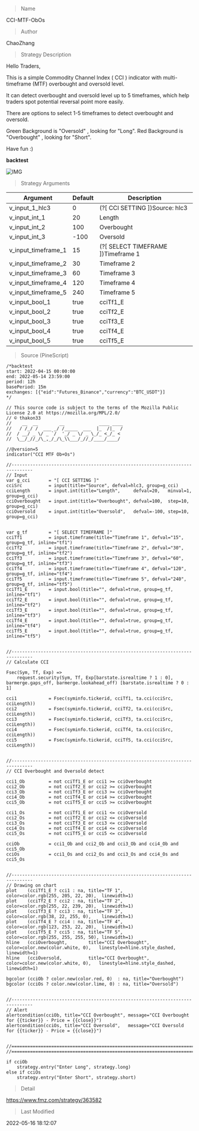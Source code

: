 
> Name

CCI-MTF-ObOs

> Author

ChaoZhang

> Strategy Description

Hello Traders,

This is a simple Commodity Channel Index ( CCI ) indicator with multi-timeframe (MTF) overbought and oversold level.

It can detect overbought and oversold level up to 5 timeframes, which help traders spot potential reversal point more easily.

There are options to select 1-5 timeframes to detect overbought and oversold.

Green Background is "Oversold" , looking for "Long".
Red Background is "Overbought" , looking for "Short".

Have fun :)

**backtest**

 ![IMG](https://www.fmz.com/upload/asset/180aa95f110b949ccae.jpg) 

> Strategy Arguments



|Argument|Default|Description|
|----|----|----|
|v_input_1_hlc3|0|(?[ CCI SETTING ])Source: hlc3|high|low|open|hl2|close|hlcc4|ohlc4|
|v_input_int_1|20|Length|
|v_input_int_2|100|Overbought|
|v_input_int_3|-100|Oversold|
|v_input_timeframe_1|15|(?[ SELECT TIMEFRAME ])Timeframe 1|
|v_input_timeframe_2|30|Timeframe 2|
|v_input_timeframe_3|60|Timeframe 3|
|v_input_timeframe_4|120|Timeframe 4|
|v_input_timeframe_5|240|Timeframe 5|
|v_input_bool_1|true|cciTf1_E|
|v_input_bool_2|true|cciTf2_E|
|v_input_bool_3|true|cciTf3_E|
|v_input_bool_4|true|cciTf4_E|
|v_input_bool_5|true|cciTf5_E|


> Source (PineScript)

``` pinescript
/*backtest
start: 2022-04-15 00:00:00
end: 2022-05-14 23:59:00
period: 12h
basePeriod: 15m
exchanges: [{"eid":"Futures_Binance","currency":"BTC_USDT"}]
*/

// This source code is subject to the terms of the Mozilla Public License 2.0 at https://mozilla.org/MPL/2.0/
// © thakon33
//    __  __        __             ____ ____
//   / /_/ /  ___ _/ /_____  ___  |_  /|_  /
//  / __/ _ \/ _ `/  '_/ _ \/ _ \_/_ <_/_ < 
//  \__/_//_/\_,_/_/\_\\___/_//_/____/____/ 

//@version=5
indicator("CCI MTF Ob+Os")

//------------------------------------------------------------------------------
// Input
var g_cci       = "[ CCI SETTING ]"
cciSrc          = input(title="Source", defval=hlc3, group=g_cci)
cciLength       = input.int(title="Length",     defval=20,   minval=1, group=g_cci)
cciOverbought   = input.int(title="Overbought", defval=100,  step=10,  group=g_cci)
cciOversold     = input.int(title="Oversold",   defval=-100, step=10,  group=g_cci)


var g_tf        = "[ SELECT TIMEFRAME ]"
cciTf1          = input.timeframe(title="Timeframe 1", defval="15",  group=g_tf, inline="tf1")
cciTf2          = input.timeframe(title="Timeframe 2", defval="30",  group=g_tf, inline="tf2")
cciTf3          = input.timeframe(title="Timeframe 3", defval="60",  group=g_tf, inline="tf3")
cciTf4          = input.timeframe(title="Timeframe 4", defval="120", group=g_tf, inline="tf4")
cciTf5          = input.timeframe(title="Timeframe 5", defval="240", group=g_tf, inline="tf5")
cciTf1_E        = input.bool(title="", defval=true, group=g_tf, inline="tf1")
cciTf2_E        = input.bool(title="", defval=true, group=g_tf, inline="tf2")
cciTf3_E        = input.bool(title="", defval=true, group=g_tf, inline="tf3")
cciTf4_E        = input.bool(title="", defval=true, group=g_tf, inline="tf4")
cciTf5_E        = input.bool(title="", defval=true, group=g_tf, inline="tf5")


//------------------------------------------------------------------------------
// Calculate CCI

Fsec(Sym, Tf, Exp) =>
    request.security(Sym, Tf, Exp[barstate.isrealtime ? 1 : 0], barmerge.gaps_off, barmerge.lookahead_off) [barstate.isrealtime ? 0 : 1]

cci1            = Fsec(syminfo.tickerid, cciTf1, ta.cci(cciSrc, cciLength))
cci2            = Fsec(syminfo.tickerid, cciTf2, ta.cci(cciSrc, cciLength))
cci3            = Fsec(syminfo.tickerid, cciTf3, ta.cci(cciSrc, cciLength))
cci4            = Fsec(syminfo.tickerid, cciTf4, ta.cci(cciSrc, cciLength))
cci5            = Fsec(syminfo.tickerid, cciTf5, ta.cci(cciSrc, cciLength))


//------------------------------------------------------------------------------
// CCI Overbought and Oversold detect

cci1_Ob         = not cciTf1_E or cci1 >= cciOverbought 
cci2_Ob         = not cciTf2_E or cci2 >= cciOverbought
cci3_Ob         = not cciTf3_E or cci3 >= cciOverbought
cci4_Ob         = not cciTf4_E or cci4 >= cciOverbought
cci5_Ob         = not cciTf5_E or cci5 >= cciOverbought

cci1_Os         = not cciTf1_E or cci1 <= cciOversold
cci2_Os         = not cciTf2_E or cci2 <= cciOversold
cci3_Os         = not cciTf3_E or cci3 <= cciOversold
cci4_Os         = not cciTf4_E or cci4 <= cciOversold
cci5_Os         = not cciTf5_E or cci5 <= cciOversold

cciOb           = cci1_Ob and cci2_Ob and cci3_Ob and cci4_Ob and cci5_Ob
cciOs           = cci1_Os and cci2_Os and cci3_Os and cci4_Os and cci5_Os


//------------------------------------------------------------------------------
// Drawing on chart
plot    (cciTf1_E ? cci1 : na, title="TF 1",            color=color.rgb(255, 205, 22, 20),  linewidth=1)
plot    (cciTf2_E ? cci2 : na, title="TF 2",            color=color.rgb(255, 22, 239, 20),  linewidth=1)
plot    (cciTf3_E ? cci3 : na, title="TF 3",            color=color.rgb(38, 22, 255, 0),    linewidth=1)
plot    (cciTf4_E ? cci4 : na, title="TF 4",            color=color.rgb(123, 253, 22, 20),  linewidth=1)
plot    (cciTf5_E ? cci5 : na, title="TF 5",            color=color.rgb(255, 255, 255, 50), linewidth=1)
hline   (cciOverbought,        title="CCI Overbought",  color=color.new(color.white, 0),   linestyle=hline.style_dashed, linewidth=1)
hline   (cciOversold,          title="CCI Overbought",  color=color.new(color.white, 0),   linestyle=hline.style_dashed, linewidth=1)

bgcolor (cciOb ? color.new(color.red, 0)  : na, title="Overbought")
bgcolor (cciOs ? color.new(color.lime, 0) : na, title="Oversold")


//------------------------------------------------------------------------------
// Alert
alertcondition(cciOb, title="CCI Overbought", message="CCI Overbought for {{ticker}} - Price = {{close}}")
alertcondition(cciOs, title="CCI Oversold",   message="CCI Oversold for {{ticker}} - Price = {{close}}")


//==============================================================================
//==============================================================================

if cciOb
    strategy.entry("Enter Long", strategy.long)
else if cciOs
    strategy.entry("Enter Short", strategy.short)
```

> Detail

https://www.fmz.com/strategy/363582

> Last Modified

2022-05-16 18:12:07
